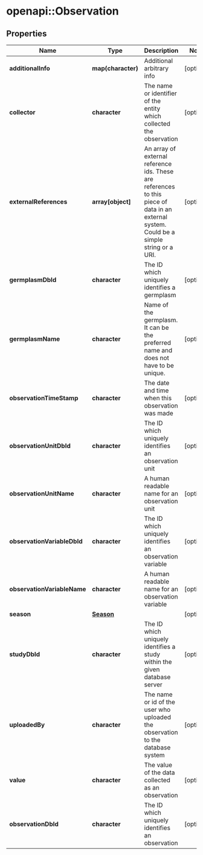# openapi::Observation

## Properties
Name | Type | Description | Notes
------------ | ------------- | ------------- | -------------
**additionalInfo** | **map(character)** | Additional arbitrary info | [optional] 
**collector** | **character** | The name or identifier of the entity which collected the observation | [optional] 
**externalReferences** | **array[object]** | An array of external reference ids. These are references to this piece of data in an external system. Could be a simple string or a URI. | [optional] 
**germplasmDbId** | **character** | The ID which uniquely identifies a germplasm | [optional] 
**germplasmName** | **character** | Name of the germplasm. It can be the preferred name and does not have to be unique. | [optional] 
**observationTimeStamp** | **character** | The date and time when this observation was made | [optional] 
**observationUnitDbId** | **character** | The ID which uniquely identifies an observation unit | [optional] 
**observationUnitName** | **character** | A human readable name for an observation unit | [optional] 
**observationVariableDbId** | **character** | The ID which uniquely identifies an observation variable | [optional] 
**observationVariableName** | **character** | A human readable name for an observation variable | [optional] 
**season** | [**Season**](Season.md) |  | [optional] 
**studyDbId** | **character** | The ID which uniquely identifies a study within the given database server | [optional] 
**uploadedBy** | **character** | The name or id of the user who uploaded the observation to the database system | [optional] 
**value** | **character** | The value of the data collected as an observation | [optional] 
**observationDbId** | **character** | The ID which uniquely identifies an observation | [optional] 


